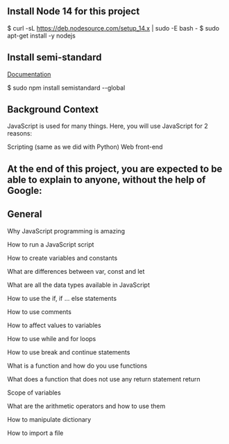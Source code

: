 ## Install Node 14 for this project

$ curl -sL https://deb.nodesource.com/setup_14.x | sudo -E bash -
$ sudo apt-get install -y nodejs

## Install semi-standard
<a href="https://github.com/standard/semistandard">Documentation</a>

$ sudo npm install semistandard --global

## Background Context
JavaScript is used for many things. Here, you will use JavaScript for 2 reasons:

Scripting (same as we did with Python)
Web front-end
## At the end of this project, you are expected to be able to explain to anyone, without the help of Google:

## General
Why JavaScript programming is amazing

How to run a JavaScript script

How to create variables and constants

What are differences between var, const and let

What are all the data types available in JavaScript

How to use the if, if ... else statements

How to use comments

How to affect values to variables

How to use while and for loops

How to use break and continue statements

What is a function and how do you use functions

What does a function that does not use any return statement return

Scope of variables

What are the arithmetic operators and how to use them

How to manipulate dictionary

How to import a file

